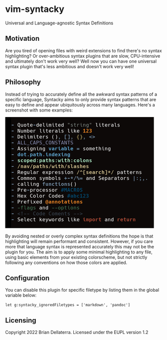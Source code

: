 
vim-syntacky
============

Universal and Language-agnostic Syntax Definitions


Motivation
----------

Are you tired of opening files with weird extensions to find there's no syntax
highlighting? Or over-ambitious syntax plugins that are slow, CPU-intensive and
ultimately don't work very well? Well now you can have one universal syntax
plugin that's less ambitious and doesn't work very well!


Philosophy
----------

Instead of trying to accurately define all the awkward syntax patterns of a
specific language, Syntacky aims to only provide syntax patterns that are easy
to define and appear ubiquitously across many languages. Here's a screenshot
with some examples:

![Screenshot](screenshot.png)

By avoiding nested or overly complex syntax definitions the hope is that
highlighting will remain performant and consistent. However, if you care more
that language syntax is represented accurately this may not be the plugin
for you. The aim is to apply some minimal highlighting to any file, using
basic elements from your existing colorscheme, but not strictly following
any conventions on how those colors are applied.


Configuration
-------------

You can disable this plugin for specific filetype by listing them in the global variable below:

```
let g:syntacky_ignoredFiletypes = ['markdown', 'pandoc']
```


Licensing
---------

Copyright 2022 Brian Dellaterra. Licensed under the EUPL version 1.2


